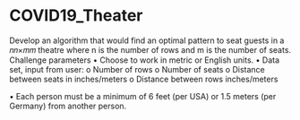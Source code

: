 # COVID19_Theater

Develop an algorithm that would find an optimal pattern to seat guests in a 𝑛𝑛×𝑚𝑚 theatre where n is the number of rows and m is the number of seats.
Challenge parameters
• Choose to work in metric or English units.
• Data set, input from user:
o Number of rows
o Number of seats
o Distance between seats in inches/meters
o Distance between rows inches/meters

• Each person must be a minimum of 6 feet (per USA) or 1.5 meters (per Germany) from another person.
